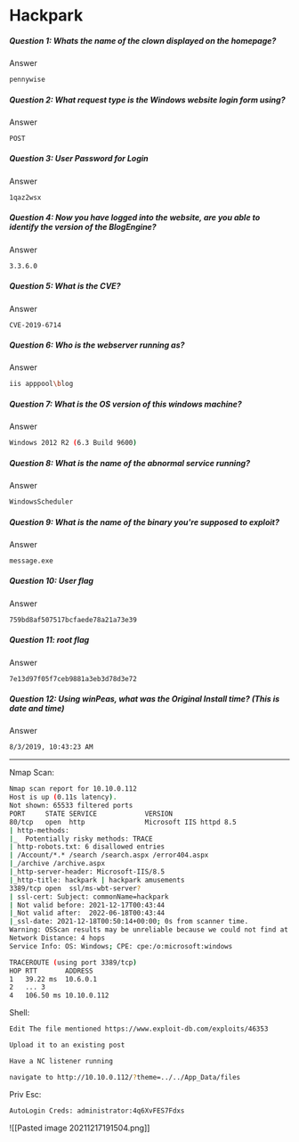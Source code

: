 # Hackpark
##### Question 1: Whats the name of the clown displayed on the homepage?
Answer
```bash
pennywise
```

##### Question 2: What request type is the Windows website login form using?
Answer
```bash
POST
```

##### Question 3: User Password for Login
Answer
```bash
1qaz2wsx
```

##### Question 4: Now you have logged into the website, are you able to identify the version of the BlogEngine?
Answer
```bash
3.3.6.0
```

##### Question 5: What is the CVE?
Answer
```bash
CVE-2019-6714
```

##### Question 6: Who is the webserver running as?
Answer
```bash
iis apppool\blog
```

##### Question 7: What is the OS version of this windows machine?
Answer
```bash
Windows 2012 R2 (6.3 Build 9600)
```

##### Question 8: What is the name of the abnormal service running?
Answer
```bash
WindowsScheduler
```

##### Question 9: What is the name of the binary you're supposed to exploit? 
Answer
```bash
message.exe
```

##### Question 10: User flag
Answer
```bash
759bd8af507517bcfaede78a21a73e39
```

##### Question 11: root flag
Answer
```bash
7e13d97f05f7ceb9881a3eb3d78d3e72
```

##### Question 12: Using winPeas, what was the Original Install time? (This is date and time)
Answer
```bash
8/3/2019, 10:43:23 AM
```

- - - - - - - - - - - - - - - - - -  - - - - - - - - - - - - - - 

Nmap Scan:
```bash
Nmap scan report for 10.10.0.112
Host is up (0.11s latency).
Not shown: 65533 filtered ports
PORT     STATE SERVICE            VERSION
80/tcp   open  http               Microsoft IIS httpd 8.5
| http-methods: 
|_  Potentially risky methods: TRACE
| http-robots.txt: 6 disallowed entries 
| /Account/*.* /search /search.aspx /error404.aspx 
|_/archive /archive.aspx
|_http-server-header: Microsoft-IIS/8.5
|_http-title: hackpark | hackpark amusements
3389/tcp open  ssl/ms-wbt-server?
| ssl-cert: Subject: commonName=hackpark
| Not valid before: 2021-12-17T00:43:44
|_Not valid after:  2022-06-18T00:43:44
|_ssl-date: 2021-12-18T00:50:14+00:00; 0s from scanner time.
Warning: OSScan results may be unreliable because we could not find at least 1 open and 1 closed port
Network Distance: 4 hops
Service Info: OS: Windows; CPE: cpe:/o:microsoft:windows

TRACEROUTE (using port 3389/tcp)
HOP RTT       ADDRESS
1   39.22 ms  10.6.0.1
2   ... 3
4   106.50 ms 10.10.0.112
```

Shell:
```bash
Edit The file mentioned https://www.exploit-db.com/exploits/46353

Upload it to an existing post

Have a NC listener running

navigate to http://10.10.0.112/?theme=../../App_Data/files

```

Priv Esc:
```bash
AutoLogin Creds: administrator:4q6XvFES7Fdxs

```
![[Pasted image 20211217191504.png]]